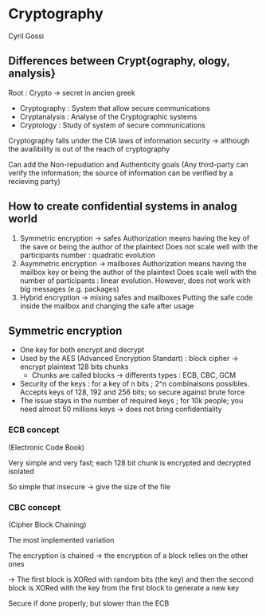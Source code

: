 # Cryptography 
Cyril Gossi
## Differences between Crypt{ography, ology, analysis}

Root : Crypto -> secret in ancien greek

- Cryptography : System that allow secure communications
- Cryptanalysis : Analyse of the Cryptographic systems
- Cryptology : Study of system of secure communications 

Cryptography falls under the CIA laws of information security -> although the availibility is out of the reach of cryptography

Can add the Non-repudiation and Authenticity goals (Any third-party can verify the information; the source of information can be verified by a recieving party)

## How to create confidential systems in analog world

1. Symmetric encryption -> safes 
  Authorization means having the key of the save or being the author of the plaintext
  Does not scale well with the participants number : quadratic evolution
2. Asymmetric encryption -> mailboxes 
  Authorization means having the mailbox key or being the author of the plaintext
  Does scale well with the number of participants : linear evolution. However, does not work with big messages (e.g. packages)
3. Hybrid encryption -> mixing safes and mailboxes
  Putting the safe code inside the mailbox and changing the safe after usage

## Symmetric encryption 
  - One key for both encrypt and decrypt
  - Used by the AES (Advanced Encryption Standart) : block cipher -> encrypt plaintext 128 bits chunks
    - Chunks are called blocks -> differents types : ECB, CBC, GCM
  - Security of the keys : for a key of n bits ; 2^n combinaisons possibles. Accepts keys of 128, 192 and 256 bits; so secure against brute force
  - The issue stays in the number of required keys ; for 10k people; you need almost 50 millions keys -> does not bring confidentiality
### ECB concept
  (Electronic Code Book) 

  Very simple and very fast; each 128 bit chunk is encrypted and decrypted isolated 

  So simple that insecure -> give the size of the file 
### CBC concept
  (Cipher Block Chaining) 

  The most implemented variation 
  
  The encryption is chained -> the encryption of a block relies on the other ones

  -> The first block is XORed with random bits (the key) and then the second block is XORed with the key from the first block to generate a new key

  Secure if done properly; but slower than the ECB
